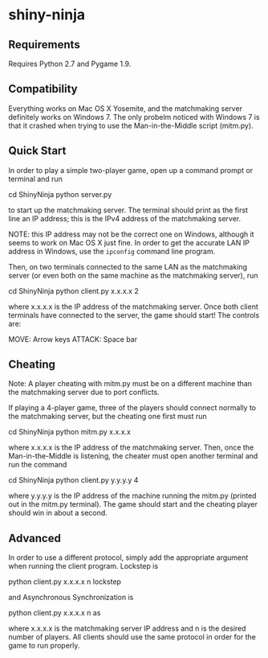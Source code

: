 shiny-ninja
===========

Requirements
------------

Requires Python 2.7 and Pygame 1.9.

Compatibility
-------------

Everything works on Mac OS X Yosemite, and the matchmaking server definitely works on Windows 7. The only probelm noticed
with Windows 7 is that it crashed when trying to use the Man-in-the-Middle script (mitm.py).



Quick Start
-----------

In order to play a simple two-player game, open up a command prompt or terminal and run

  cd ShinyNinja
  python server.py

to start up the matchmaking server. The terminal should print as the first line an IP address; this is the IPv4 address
of the matchmaking server.

NOTE: this IP address may not be the correct one on Windows, although it seems to work on Mac
OS X just fine. In order to get the accurate LAN IP address in Windows, use the `ipconfig` command line program.

Then, on two terminals connected to the same LAN as the matchmaking server (or even
both on the same machine as the matchmaking server), run

  cd ShinyNinja
  python client.py x.x.x.x 2
  
where x.x.x.x is the IP address of the matchmaking server. Once both client terminals have connected to the server, the game
should start! The controls are:

MOVE:   Arrow keys
ATTACK: Space bar

Cheating
--------

Note: A player cheating with mitm.py must be on a different machine than the matchmaking server due to port conflicts.

If playing a 4-player game, three of the players should connect normally to the matchmaking server, but the cheating one
first must run

  cd ShinyNinja
  python mitm.py x.x.x.x
  
where x.x.x.x is the IP address of the matchmaking server. Then, once the Man-in-the-Middle is listening, the cheater must
open another terminal and run the command

  cd ShinyNinja
  python client.py y.y.y.y 4

where y.y.y.y is the IP address of the machine running the mitm.py (printed out in the mitm.py terminal). The game should
start and the cheating player should win in about a second.

Advanced
--------

In order to use a different protocol, simply add the appropriate argument when running the client program. Lockstep is

  python client.py x.x.x.x n lockstep
  
and Asynchronous Synchronization is

  python client.py x.x.x.x n as
  
where x.x.x.x is the matchmaking server IP address and n is the desired number of players. All clients should use the same
protocol in order for the game to run properly.
